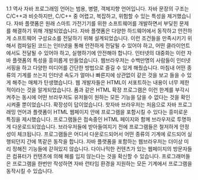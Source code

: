 1.1  역사
자바 프로그래밍 언어는 범용, 병렬, 객체지향 언어입니다. 자바 문장의 구조는 C/C++과 비슷하지만, C/C++ 중 어렵고, 복잡하고, 위험할 수 있는 특성을 제거했습니다. 자바 플랫폼은 원래 스마트 가전기기를 위한 소프트웨어를 개발하면서 부딪힌 문제를 해결하기 위해 개발되었습니다. 자바 플랫폼은 다양한 하드웨어에서 동작하고 안전하게 소프트웨어 구성요소를 전달하기 위해 설계되었습니다. 이런 조건들을 만족시키기 위해서 컴파일된 코드는 인터넷을 통해 안전하게 전달될 수 있어야 하고, 어떤 클라이언트에서도 전달될 수 있어야 하고, 실행하기에 안전해야 합니다. 
인터넷의 대중화는 이런 자바 플랫폼의 특성을 흥미롭게 만들었습니다. 웹브라우저는 수백만명의 사람들이 인터넷 서핑을 하고 다양한 미디어를 간단한 방법으로 즐길 수 있게 해줬습니다. 마침내 어떤 종류의 기계를 쓰는지 인터넷 속도가 얼마나 빠른지에 상관없이 같은 것을 보고 들을 수 있게 해주는 매체가 탄생했습니다.
웹 개발자들은 HTML이 서포트하는 내용이 너무 제한적이라는 것을 알게되었습니다. 폼과 같은 HTML 확장 프로그램은 이런 한계를 부각시켜주는 동시에 어떤 브라우저도 유저들이 원하는 모든 기능을 담을 수 없다는 것을 확인시켜줄 뿐이었습니다. 확장성이 답이었습니다. 
핫자바 브라우저는 처음으로 자바 프로그래밍 언어과 플랫폼이 HTML 웹페이지 안에 프로그램을 포함시킬 수 있다는 흥미로운 특징을 제시했습니다. 프로그램들은 접속중인 HTML 페이지와 함께 브라우저로 투명하게 다운로드되었습니다. 브라우저들에 받아들여지기 전에 프로그램들은 철저하게 안정성이 체크됩니다. 프로그램들은 어디서 다운로드되어서 어떤 종류의 기계에 로드되어 실행되던지 간에 똑같은 동작을 합니다.
자바 플랫폼을 포함하는 웹브라우저는 더이상 미리 정해진 기능들에 갇혀있지 않습니다. 다이나믹한 컨텐츠가 있는 웹페이지의 방문자들은 컴퓨터가 컨텐츠에 의해 해를 입지 않는다는 것을 확신할 수 있습니다. 프로그래머들은 프로그램을 한번만 작성하면 자바 런타임 환경을 지원하는 모든 기계에서 프로그램을 동작시킬 수 있습니다.
